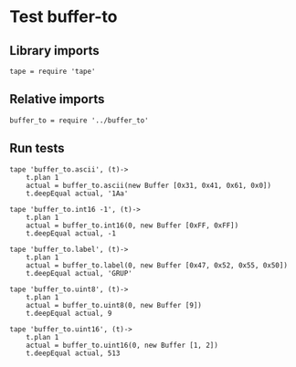 # Test buffer-to

## Library imports

	tape = require 'tape'


## Relative imports

	buffer_to = require '../buffer_to'


## Run tests

	tape 'buffer_to.ascii', (t)->
		t.plan 1
		actual = buffer_to.ascii(new Buffer [0x31, 0x41, 0x61, 0x0])
		t.deepEqual actual, '1Aa'

	tape 'buffer_to.int16 -1', (t)->
		t.plan 1
		actual = buffer_to.int16(0, new Buffer [0xFF, 0xFF])
		t.deepEqual actual, -1

	tape 'buffer_to.label', (t)->
		t.plan 1
		actual = buffer_to.label(0, new Buffer [0x47, 0x52, 0x55, 0x50])
		t.deepEqual actual, 'GRUP'

	tape 'buffer_to.uint8', (t)->
		t.plan 1
		actual = buffer_to.uint8(0, new Buffer [9])
		t.deepEqual actual, 9

	tape 'buffer_to.uint16', (t)->
		t.plan 1
		actual = buffer_to.uint16(0, new Buffer [1, 2])
		t.deepEqual actual, 513

